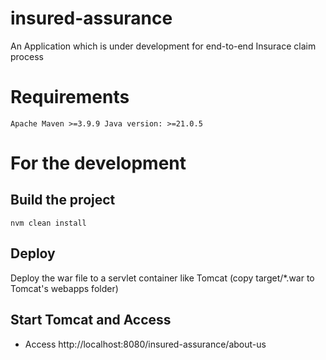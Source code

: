 # insured-assurance
An Application which is under development for end-to-end Insurace claim process

# Requirements
``
    Apache Maven >=3.9.9
    Java version: >=21.0.5
``

# For the development

## Build the project

``nvm clean install``

## Deploy

Deploy the war file to a servlet container like Tomcat (copy target/*.war to Tomcat's webapps folder)
 
## Start Tomcat and Access
 - Access http://localhost:8080/insured-assurance/about-us